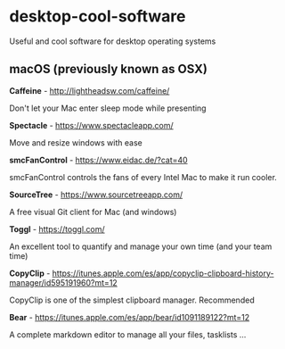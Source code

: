 # desktop-cool-software

Useful and cool software for desktop operating systems

## macOS (previously known as OSX)

**Caffeine** - http://lightheadsw.com/caffeine/

Don't let your Mac enter sleep mode while presenting

**Spectacle** - https://www.spectacleapp.com/

Move and resize windows with ease

**smcFanControl** - https://www.eidac.de/?cat=40

smcFanControl controls the fans of every Intel Mac to make it run cooler.

**SourceTree** - https://www.sourcetreeapp.com/

A free visual Git client for Mac (and windows)

**Toggl** - https://toggl.com/

An excellent tool to quantify and manage your own time (and your team time)

**CopyClip** - https://itunes.apple.com/es/app/copyclip-clipboard-history-manager/id595191960?mt=12

CopyClip is one of the simplest clipboard manager. Recommended

**Bear** - https://itunes.apple.com/es/app/bear/id1091189122?mt=12

A complete markdown editor to manage all your files, tasklists ...

